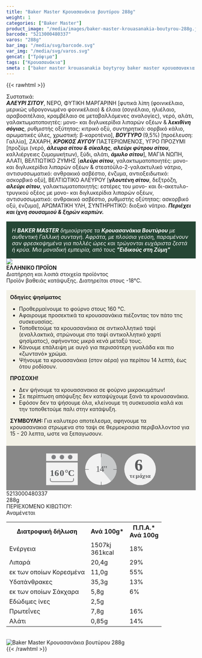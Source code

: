 ```yaml
---
title: "Baker Master Κρουασανάκια βουτύρου 288g"
weight: 1
categories: ["Baker Master"]
product_image: "/media/images/baker-master-krouasanakia-boutyrou-288g.jpg"
barcode: "5213000480337"
varos: "288g"
bar_img: "/media/svg/barcode.svg"
var_img: "/media/svg/varos.svg"
gencat: ["Τρόφιμα"]
tags: ["Κρουασανάκια"]
smeta : ["baker master krouasanakia boytyroy baker master κρουασανακια βουτυρου 288 γραμμαρια βακερ μαστερ κρουασανακια βουτυρου  μπεικερ μαστερ 5213000480337"]
---
```

{{< rawhtml >}}

<div class="sload5"><div class="product"><div id="sistatika">Συστατικά:</div><div class="alltext"><strong><em>ΑΛΕΥΡΙ ΣΙΤΟΥ</em></strong>, ΝΕΡΟ, ΦΥΤΙΚΗ ΜΑΡΓΑΡΙΝΗ [φυτικά λίπη (φοινικέλαιο, μερικώς υδρογονωμένο φοινικέλαιο) &amp; έλαια (σογιέλαιο, ηλιέλαιο, αραβοσιτέλαιο, κραμβέλαιο σε μεταβαλλόμενες αναλογίες), νερό, αλάτι, γαλακτωματοποιητές: μονο- και διγλυκερίδια λιπαρών οξέων &amp; <strong><em>λεκιθίνη σόγιας</em></strong>, ρυθμιστής οξύτητας: κιτρικό οξύ, συντηρητικό: σορβικό κάλιο, αρωματικές ύλες, χρωστική: β-καροτένιο], <strong><em>ΒΟΥΤΥΡΟ </em></strong>(9,5%) [προέλευση: Γαλλία], ΖΑΧΑΡΗ, <strong><em>ΚΡΟΚΟΣ ΑΥΓΟΥ </em></strong>ΠΑΣΤΕΡΙΩΜΕΝΟΣ, ΥΓΡΟ ΠΡΟΖΥΜΙ [προζύμι (νερό, <strong><em>άλευρα σίτου &amp; σίκαλης</em></strong>, <strong><em>αλεύρι φύτρου σίτου</em></strong>, καλλιέργειες ζυμομυκήτων), ξύδι, αλάτι, <strong><em>άμυλο σίτου</em></strong>], ΜΑΓΙΑ ΝΩΠΗ, ΑΛΑΤΙ, ΒΕΛΤΙΩΤΙΚΟ ΖΥΜΗΣ [<strong><em>αλεύρι σίτου</em></strong>, γαλακτωματοποιητές: μονο- και διγλυκερίδια λιπαρών οξέων &amp; στεατόϋλο-2-γαλακτυλικό νάτριο, αντισυσσωματικό: ανθρακικό ασβέστιο, ένζυμα, αντιοξειδωτικό: ασκορβικό οξύ], ΒΕΛΤΙΩΤΙΚΟ ΑΛΕΥΡΟΥ [<strong><em>γλουτένη σίτου</em></strong>, δεξτρόζη, <strong><em>αλεύρι σίτου</em></strong>, γαλακτωματοποιητής: εστέρες του μονο- και δι-ακετυλο- τρυγικού οξέος με μονο- και διγλυκερίδια λιπαρών οξέων, αντισυσσωματικό: ανθρακικό ασβέστιο, ρυθμιστής οξύτητας: ασκορβικό οξύ, ένζυμα], ΑΡΩΜΑΤΙΚΗ ΥΛΗ, ΣΥΝΤΗΡΗΤΙΚΟ: διοξικό νάτριο. <strong><em>Περιέχει και ίχνη σουσαμιού &amp; ξηρών καρπών.</em></strong><br><br><div style="background:#254634;color:#fff;padding:15px"><em>Η <strong>BAKER MASTER</strong> δημιούργησε τα <strong>Κρουασανάκια Βουτύρου</strong> με αυθεντική Γαλλική συνταγή. Αφράτα, με πλούσια γεύση, παραμένουν σαν φρεσκοψημένα για πολλές ώρες και τρώγονται ευχάριστα ζεστά ή κρύα. Μια μοναδική εμπειρία, από τους <strong>"Ειδικούς στη Ζύμη"</strong></em></div></div><div id="flag"><div id="flagimage" style="margin:0"><img src="/media/icons/gr.svg"></div><span id="flagtext"><b>ΕΛΛΗΝΙΚΟ ΠΡΟΪΟΝ</b></span></div><div id="loipa">Διατήρηση και λοιπά στοιχεία προϊόντος</div><div class="alltext">Προϊόν βαθειάς κατάψυξης. Διατηρείται στους -18°C.<br><br><div style="background:#f3f1e6;padding:10px;margin:0px"><strong>Οδηγίες ψησίματος</strong><p></p><ul><li>Προθερμαίνουμε το φούρνο στους 160 °C.</li><li>Αφαιρουμε προσεκτικά τα κρουασανάκια πιέζοντας τον πάτο τnς συσκευασίας.</li><li>Τοποθετούμε τα κρουασανάκια σε αντικολλητικό ταψί (εναλλακτικά, στρώνουμε στο ταψί αντικολλητικό χαρτί ψησίματος), αφήνοντας μικρά κενά μεταξύ τους.</li><li>Κάνουμε επάλειψη με αυγό για περισσότερη γυαλάδα και πιο «ζωντανό» χρώμα.</li><li>Ψήνουμε τα κρουασανάκια (στον αέρα) για περίπου 14 λεπτά, έως ότου ροδίσουν.</li></ul><p><strong>ΠΡΟΣΟΧΗ!</strong></p><ul><li>Δεν ψήνουμε τα κρουασανακια σε φούρνο μικροκυμάτων!</li><li>Σε περίπτωση απόψυξης δεν καταψύχουμε ξανά τα κρουασανάκια.</li><li>Εφόσον δεν τα ψήσουμε όλα, κλείνουμε τη συσκευασία καλά και την τοποθετούμε παλι στην κατάψυξη.</li></ul><p><strong>ΣΥΜΒΟΥΛΗ: </strong>Για καλυτερο αποτελεσμα, αφηνουμε τα κρουασανακια&nbsp;στρωμενα στο ταψι σε θερμοκρασια περιβαλλοντοσ για 15 - 20 λεπτα, ωστε να ξεπαγωσουν.</p></div><div style="width:auto;margin:0px;background:#888"><div style="max-width:292px;margin:auto;padding:20px 20px 12px"><svg viewBox="0 0 292 85.37"><defs><style>.cls-1{fill:#f2f2f2}.cls-2{font-size:15.5px;letter-spacing:-.01em}.cls-12,.cls-18,.cls-19,.cls-2,.cls-9{fill:#58595b}.cls-12,.cls-2,.cls-9{font-family:csans;font-weight:700}.cls-3{letter-spacing:-.01em}.cls-4{letter-spacing:-.01em}.cls-5{letter-spacing:0}.cls-6{letter-spacing:.01em}.cls-7{letter-spacing:-.01em}.cls-8{letter-spacing:-.01em}.cls-9{font-size:44.05px}.cls-10{fill:#808184}.cls-11{fill:gray}.cls-12{font-size:24px}.cls-13{letter-spacing:-.06em}.cls-14{letter-spacing:0}.cls-15{letter-spacing:-.01em}.cls-16{letter-spacing:-.02em}.cls-17{fill:#c8cacb}.cls-19{font-size:23.88px;font-family:csans;letter-spacing:-.05em}</style></defs><title>Asset 25</title><g id="Layer_2" data-name="Layer 2"><g id="Layer_1-2" data-name="Layer 1"><circle class="cls-1" cx="250" cy="42.34" r="42"></circle><text class="cls-2" transform="translate(221.94 64.7)">τ<tspan class="cls-3" x="7.94" y="0">ε</tspan><tspan class="cls-4" x="16.38" y="0">μ</tspan><tspan class="cls-5" x="25.73" y="0">ά</tspan><tspan class="cls-6" x="34.4" y="0">χ</tspan><tspan class="cls-7" x="42.4" y="0">ι</tspan><tspan class="cls-8" x="47.44" y="0">α</tspan></text><text class="cls-9" transform="translate(235.37 45.88)">6</text><rect class="cls-1" y="0.34" width="84" height="20"></rect><rect class="cls-1" y="24.34" width="84" height="60"></rect><circle class="cls-10" cx="20" cy="10" r="6"></circle><circle class="cls-10" cx="42" cy="10" r="6"></circle><circle class="cls-10" cx="64" cy="10" r="6"></circle><path class="cls-1" d="M68,34H16a4.05,4.05,0,0,0-4,4V66H72V38A4.05,4.05,0,0,0,68,34ZM11,66v4a5,5,0,0,0,5,5H68a5,5,0,0,0,5-5V66Z"></path><path class="cls-11" d="M72,66.34v4a4,4,0,0,1-4,4H16a4,4,0,0,1-4-4v-4H10v4a6,6,0,0,0,6,6H68a6,6,0,0,0,6-6v-4Z"></path><text class="cls-12" transform="translate(9.98 60.39)"><tspan class="cls-13">1</tspan><tspan class="cls-14" x="12.29" y="0">6</tspan><tspan class="cls-15" x="26" y="0">0</tspan><tspan class="cls-16" x="39.49" y="0">°</tspan><tspan x="48.34" y="0">C</tspan></text><circle class="cls-17" cx="146" cy="42" r="42"></circle><path class="cls-1" d="M146,42l26.88,32.27A42,42,0,1,1,145.94,0Z"></path><path class="cls-18" d="M146.19,10.37c-.36,0-.66-.29-.19-.66V1.06c-.47-.37-.17-.67.19-.67a.93.93,0,0,1,.81.67V9.71A.92.92,0,0,1,146.19,10.37Z"></path><path class="cls-18" d="M188,43.34h-8.66c-.37.21-.66-.09-.66-.46a.51.51,0,0,1,.66-.54H188a.52.52,0,0,1,.66.54C188.68,43.25,188.38,43.55,188,43.34Z"></path><path class="cls-18" d="M146.19,85.37c-.36,0-.66-.3-.19-.66V76.05c-.47-.36-.17-.66.19-.66a.94.94,0,0,1,.81.66v8.66A.94.94,0,0,1,146.19,85.37Z"></path><path class="cls-18" d="M113,43.34h-8.65c-.37.21-.67-.09-.67-.46a.52.52,0,0,1,.67-.54H113a.52.52,0,0,1,.66.54C113.68,43.25,113.38,43.55,113,43.34Z"></path><text class="cls-19" transform="translate(131.88 49.09)">14"</text></g></g></svg></div></div></div><div id="barcode"><div id="barimage1"></div><span id="bartext">5213000480337</span></div><div id="varos"><div id="varosimage1"></div><span id="varostext">288g</span></div><div id="kivotio">ΠΕΡΙΕΧΟΜΕΝΟ ΚΙΒΩΤΙΟΥ:<br>Αναμένεται</div><table id="diatable"><tbody><tr><th>Διατροφική δήλωση</th><th>Ανά 100g*</th><th>Π.Π.Α.*<br>Ανά 100g</th></tr><tr><td class="texr2">Ενέργεια</td><td class="texr">1507kj<br>361kcal</td><td class="texr">18%</td></tr><tr><td class="texr2">Λιπαρά</td><td class="texr">20,4g</td><td class="texr">29%</td></tr><tr><td class="gray">εκ των οποίων Κορεσµένα</td><td class="gray2">11,0g</td><td class="gray2">55%</td></tr><tr><td class="texr2">Yδατάνθρακες</td><td class="texr">35,3g</td><td class="texr">13%</td></tr><tr><td class="gray">εκ των οποίων Σάκχαρα</td><td class="gray2">5,8g</td><td class="gray2">6%</td></tr><tr><td class="texr2">Εδώδιμες ίνες</td><td class="texr">2,5g</td><td class="texr"></td></tr><tr><td class="texr2">Πρωτεΐνες</td><td class="texr">7,8g</td><td class="texr">16%</td></tr><tr><td class="texr2">Αλάτι</td><td class="texr">0,85g</td><td class="texr">14%</td></tr></tbody></table><br><div class="pimg"><img alt="Baker Master Κρουασανάκια βουτύρου 288g" title="Baker Master Κρουασανάκια βουτύρου 288g" src="/media/images/baker-master-krouasanakia-boutyrou-288g.jpg"></div></div></div>
{{< /rawhtml >}}


